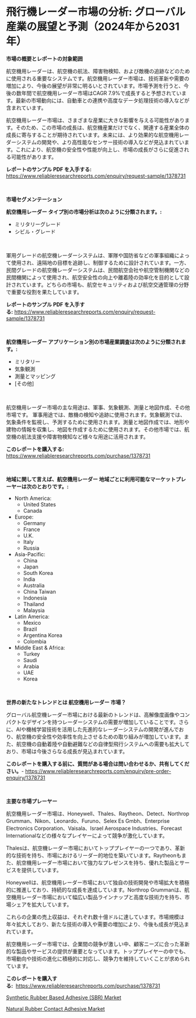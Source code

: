 <p><h1>飛行機レーダー市場の分析: グローバル産業の展望と予測（2024年から2031年）</h1></p><p><strong>市場の概要とレポートの対象範囲</strong></p>
<p><p>航空機用レーダーは、航空機の航法、障害物検知、および敵機の追跡などのために使用される重要なシステムです。航空機用レーダー市場は、技術革新や需要の増加により、今後の展望が非常に明るいとされています。市場予測を行うと、今後の数年間で航空機用レーダー市場はCAGR 7.9%で成長すると予想されています。最新の市場動向には、自動車との連携や高度なデータ処理技術の導入などが含まれています。</p><p>航空機用レーダー市場は、さまざまな産業に大きな影響を与える可能性があります。そのため、この市場の成長は、航空機産業だけでなく、関連する産業全体の成長に寄与することが期待されています。未来には、より効果的な航空機用レーダーシステムの開発や、より高性能なセンサー技術の導入などが見込まれています。これにより、航空機の安全性や性能が向上し、市場の成長がさらに促進される可能性があります。</p></p>
<p><strong>レポートのサンプル PDF を入手する:</strong> <a href="https://www.reliableresearchreports.com/enquiry/request-sample/1378731">https://www.reliableresearchreports.com/enquiry/request-sample/1378731</a></p>
<p>&nbsp;</p>
<p><strong>市場セグメンテーション</strong></p>
<p><strong>航空機用レーダー タイプ別の市場分析は次のように分類されます。:</strong></p>
<p><ul><li>ミリタリーグレード</li><li>シビル・グレード</li></ul></p>
<p>&nbsp;</p>
<p><p>軍用グレードの航空機レーダーシステムは、軍隊や国防省などの軍事組織によって使用され、遠隔地の目標を追跡し、制御するために設計されています。一方、民間グレードの航空機レーダーシステムは、民間航空会社や航空管制機関などの民間機関によって使用され、航空安全性の向上や離着陸の効率化を目的として設計されています。どちらの市場も、航空セキュリティおよび航空交通管理の分野で重要な役割を果たしています。</p></p>
<p><strong>レポートのサンプル PDF を入手する:</strong>&nbsp;<a href="https://www.reliableresearchreports.com/enquiry/request-sample/1378731">https://www.reliableresearchreports.com/enquiry/request-sample/1378731</a></p>
<p>&nbsp;</p>
<p><strong> 航空機用レーダー アプリケーション別の市場産業調査は次のように分類されます。:</strong></p>
<p><ul><li>ミリタリー</li><li>気象観測</li><li>測量とマッピング</li><li>[その他]</li></ul></p>
<p>&nbsp;</p>
<p><p>航空機用レーダー市場の主な用途は、軍事、気象観測、測量と地図作成、その他市場です。 軍事用途では、敵機の検知や追跡に使用されます。気象観測では、気象条件を監視し、予測するために使用されます。測量と地図作成では、地形や建物の情報を収集し、地図を作成するために使用されます。その他市場では、航空機の航法支援や障害物検知など様々な用途に活用されます。</p></p>
<p><strong>このレポートを購入する:</strong>&nbsp; <a href="https://www.reliableresearchreports.com/purchase/1378731">https://www.reliableresearchreports.com/purchase/1378731</a></p>
<p>&nbsp;</p>
<p><strong>地域に関して言えば、航空機用レーダー 地域ごとに利用可能なマーケットプレーヤーは次のとおりです。:</strong></p>
<p><ul>
    <li>
        North America:
        <ul>
            <li>United States</li>
            <li>Canada</li>
        </ul>
    </li>
    <li>
        Europe:
        <ul>
            <li>Germany</li>
            <li>France</li>
            <li>U.K.</li>
            <li>Italy</li>
            <li>Russia</li>
        </ul>
    </li>
    <li>
        Asia-Pacific:
        <ul>
            <li>China</li>
            <li>Japan</li>
            <li>South Korea</li>
            <li>India</li>
            <li>Australia</li>
            <li>China Taiwan</li>
            <li>Indonesia</li>
            <li>Thailand</li>
            <li>Malaysia</li>
        </ul>
    </li>
    <li>
        Latin America:
        <ul>
            <li>Mexico</li>
            <li>Brazil</li>
            <li>Argentina Korea</li>
            <li>Colombia</li>
        </ul>
    </li>
    <li>
        Middle East & Africa:
        <ul>
            <li>Turkey</li>
            <li>Saudi</li>
            <li>Arabia</li>
            <li>UAE</li>
            <li>Korea</li>
        </ul>
    </li>
    </ul></p>
<p>&nbsp;</p>
<p><strong>世界の新たなトレンドとは 航空機用レーダー 市場？</strong></p>
<p><p>グローバル航空機レーダー市場における最新のトレンドは、高解像度画像やコンパクトなデザインを持つレーダーシステムの需要が増加していることです。さらに、AIや機械学習技術を活用した先進的なレーダーシステムの開発が進んでおり、航空機の安全性や効率性を向上させるための取り組みが増加しています。また、航空機の自動着陸や自動避難などの自律型飛行システムへの需要も拡大しており、市場は今後さらなる成長が見込まれています。</p></p>
<p><strong>このレポートを購入する前に、質問がある場合は問い合わせるか、共有してください。</strong>- <a href="https://www.reliableresearchreports.com/enquiry/pre-order-enquiry/1378731">https://www.reliableresearchreports.com/enquiry/pre-order-enquiry/1378731</a></p>
<p>&nbsp;</p>
<p><strong>主要な市場プレーヤー</strong></p>
<p><p>航空機用レーダー市場は、Honeywell、Thales、Raytheon、Detect、Northrop Grumman、Nikon、Leonardo、Furuno、Selex Es Gmbh、Enterprise Electronics Corporation、Vaisala、Israel Aerospace Industries、Forecast Internationalなどの様々なプレイヤーによって競争が激化しています。</p><p>Thalesは、航空機レーダー市場においてトッププレイヤーの一つであり、革新的な技術を持ち、市場におけるリーダー的地位を築いています。Raytheonもまた、航空機用レーダー市場において強力なプレゼンスを持ち、優れた製品とサービスを提供しています。</p><p>Honeywellは、航空機用レーダー市場において独自の技術開発や市場拡大を積極的に推進しており、持続的な成長を達成しています。Northrop Grummanは、航空機用レーダー市場において幅広い製品ラインナップと高度な技術力を持ち、市場シェアを拡大しています。</p><p>これらの企業の売上収益は、それぞれ数十億ドルに達しています。市場規模は年々拡大しており、新たな技術の導入や需要の増加により、今後も成長が見込まれています。</p><p>航空機用レーダー市場では、企業間の競争が激しい中、顧客ニーズに合った革新的な製品やサービスの提供が重要となっています。トッププレイヤーの中でも、市場動向や技術の進化に積極的に対応し、競争力を維持していくことが求められています。</p></p>
<p><strong>このレポートを購入する:</strong>&nbsp;&nbsp;<a href="https://www.reliableresearchreports.com/purchase/1378731">https://www.reliableresearchreports.com/purchase/1378731</a></p>
<p><p><a href="https://github.com/beatblasta/Market-Research-Report-List-2/blob/main/synthetic-rubber-based-adhesive-sbr-market.md">Synthetic Rubber Based Adhesive (SBR) Market</a></p><p><a href="https://github.com/angelajermaine/Market-Research-Report-List-2/blob/main/natural-rubber-contact-adhesive-market.md">Natural Rubber Contact Adhesive Market</a></p></p>
